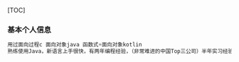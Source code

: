 [TOC]





### 基本个人信息





```java
用过面向过程c 面向对象java 函数式+面向对象kotlin 
熟练使用Java，新语言上手很快，有两年编程经验，（非常难进的中国Top三公司）半年实习经验，参加企业级大型软件的开发

```

